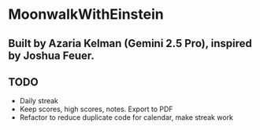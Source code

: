 # MoonwalkWithEinstein

## Built by Azaria Kelman (Gemini 2.5 Pro), inspired by Joshua Feuer.


## TODO
- Daily streak
- Keep scores, high scores, notes. Export to PDF
- Refactor to reduce duplicate code for calendar, make streak work